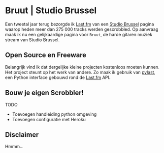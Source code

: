 # Bruut | Studio Brussel

Een tweetal jaar terug bezorgde ik [Last.fm](https://www.last.fm/user/Studio-Brussel) van een [Studio Brussel](https://www.last.fm/user/Studio-Brussel) pagina waarop heden meer dan 275 000 tracks werden gescrobbled. Op aanvraag maak ik nu een gelijkaardige pagina voor `Bruut`, de harde gitaren muziek stream van Studio Brussel. 

## Open Source en Freeware

Belangrijk vind ik dat dergelijke kleine projecten kostenloos moeten kunnen. Het project steunt op het werk van andere. Zo maak ik gebruik van [pylast](https://github.com/pylast/pylast), een Python interface gebouwd rond de [Last.fm](https://last.fm) API. 

## Bouw je eigen Scrobbler!

TODO
- Toevoegen handleiding python omgeving
- Toevoegen configuratie met Heroku

## Disclaimer

Hmmm... 